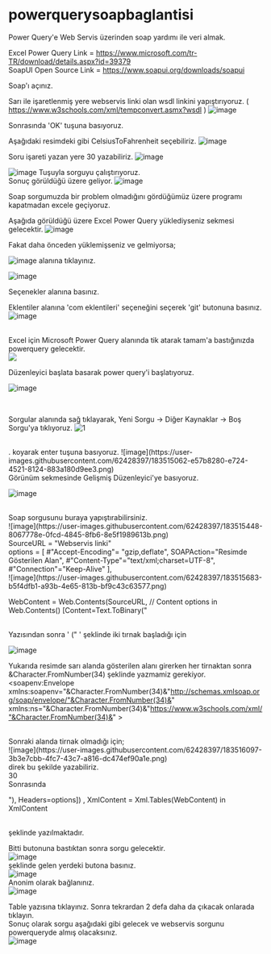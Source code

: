 # powerquerysoapbaglantisi
Power Query'e Web Servis üzerinden soap yardımı ile veri almak.

Excel Power Query Link = https://www.microsoft.com/tr-TR/download/details.aspx?id=39379
<br>
SoapUI Open Source Link = https://www.soapui.org/downloads/soapui

Soap'ı açınız.

Sarı ile işaretlenmiş yere webservis linki olan wsdl linkini yapıştırıyoruz. ( https://www.w3schools.com/xml/tempconvert.asmx?wsdl )
![image](https://user-images.githubusercontent.com/62428397/183509813-a9991ab3-f35d-4bb9-aefa-1f4bf40f6018.png)

Sonrasında 'OK' tuşuna basıyoruz.

Aşağıdaki resimdeki gibi CelsiusToFahrenheit seçebiliriz.
![image](https://user-images.githubusercontent.com/62428397/183510117-30400af2-16f6-4a24-a948-69282e11ec42.png)

Soru işareti yazan yere 30 yazabiliriz.
![image](https://user-images.githubusercontent.com/62428397/183510296-3e45f1c0-ced0-4c1c-9fa6-bdcec5384ff5.png)

![image](https://user-images.githubusercontent.com/62428397/183510374-97d91be3-a28a-48f1-ad8f-bd6bb13adbfe.png) Tuşuyla sorguyu çalıştırıyoruz.
<br>
Sonuç görüldüğü üzere geliyor.
![image](https://user-images.githubusercontent.com/62428397/183510538-3bbf66a7-623c-4276-bde4-aa2036486d63.png)

Soap sorgumuzda bir problem olmadığını gördüğümüz üzere programı kapatmadan excele geçiyoruz.


Aşağıda görüldüğü üzere Excel Power Query yüklediyseniz sekmesi gelecektir.
![image](https://user-images.githubusercontent.com/62428397/183510776-b32cc996-6c18-4457-ac2b-61bea29d2e9f.png)

Fakat daha önceden yüklemişseniz ve gelmiyorsa;

![image](https://user-images.githubusercontent.com/62428397/183510936-a4783169-6652-4b05-9bd4-81f6489ff122.png) alanına tıklayınız.
<br>

![image](https://user-images.githubusercontent.com/62428397/183511000-e86c69b3-3c24-4917-8505-b9ddd2ac32e7.png)

Seçenekler alanına basınız.

Eklentiler alanına 'com eklentileri' seçeneğini seçerek 'git' butonuna basınız.
![image](https://user-images.githubusercontent.com/62428397/183511374-3f2b6e4c-2d93-43ab-95ba-496d207c9282.png)

<br>
Excel için Microsoft Power Query alanında tik atarak tamam'a bastığınızda powerquery gelecektir.
<br>
<img src="https://user-images.githubusercontent.com/62428397/183511734-33271a5c-af8b-4552-983f-8090b7e4af6b.png">
<br>

Düzenleyici başlata basarak power query'i başlatıyoruz.

![image](https://user-images.githubusercontent.com/62428397/183514436-a29ac970-7562-4f3f-a9a2-263129cdb4e2.png)

<br>

Sorgular alanında sağ tıklayarak, Yeni Sorgu -> Diğer Kaynaklar -> Boş Sorgu'ya tıklıyoruz.
![1](https://user-images.githubusercontent.com/62428397/183514815-d3426629-a2c8-441c-bb51-6661b4023ae3.png)

<br>
. koyarak enter tuşuna basıyoruz.
![image](https://user-images.githubusercontent.com/62428397/183515062-e57b8280-e724-4521-8124-883a180d9ee3.png)

<br>
Görünüm sekmesinde Gelişmiş Düzenleyici'ye basıyoruz.

![image](https://user-images.githubusercontent.com/62428397/183515161-437a5f01-fabd-4211-af4c-d56734897f27.png)

<br>
Soap sorgusunu buraya yapıştırabilirsiniz.
<br>
![image](https://user-images.githubusercontent.com/62428397/183515448-8067778e-0fcd-4845-8fb6-8e5f1989613b.png)
<br>
SourceURL = "Webservis linki"
<br>
options = [ 
            #"Accept-Encoding"= "gzip,deflate",
            SOAPAction="Resimde Gösterilen Alan", 
            #"Content-Type"="text/xml;charset=UTF-8",
            #"Connection"="Keep-Alive"
          ],
<br>          
![image](https://user-images.githubusercontent.com/62428397/183515683-b5f4dfb1-a93b-4e65-813b-bf9c43c63577.png)
      
<br>

WebContent = Web.Contents(SourceURL, 
// Content options in Web.Contents() 
    [Content=Text.ToBinary("

<br>
Yazısından sonra ' (" ' şeklinde iki tırnak başladığı için
<br>

![image](https://user-images.githubusercontent.com/62428397/183515940-d7d02ef6-2594-496e-b461-072bbaced8bc.png)

Yukarıda resimde sarı alanda gösterilen alanı girerken her tirnaktan sonra &Character.FromNumber(34) şeklinde yazmamiz gerekiyor.
<br>
<soapenv:Envelope xmlns:soapenv="&Character.FromNumber(34)&"http://schemas.xmlsoap.org/soap/envelope/"&Character.FromNumber(34)&" xmlns:ns="&Character.FromNumber(34)&"https://www.w3schools.com/xml/"&Character.FromNumber(34)&" >

<br>
Sonraki alanda tirnak olmadığı için;
<br>
![image](https://user-images.githubusercontent.com/62428397/183516097-3b3e7cbb-4fc7-43c7-a816-dc474ef90a1e.png)
<br>
direk bu şekilde yazabiliriz.
<br>
 <soapenv:Header/>
   <soapenv:Body>
      <ns:CelsiusToFahrenheit>
         <!--Optional:-->
         <ns:Celsius>30</ns:Celsius>
      </ns:CelsiusToFahrenheit>
   </soapenv:Body>
</soapenv:Envelope>

<br>
Sonrasında 
<br>

"), 
Headers=options]) ,
XmlContent = Xml.Tables(WebContent)
in
    XmlContent
    
<br>
şeklinde yazılmaktadır.
<br>

Bitti butonuna bastıktan sonra sorgu gelecektir.
<br>
![image](https://user-images.githubusercontent.com/62428397/183516487-38afc9c6-cd89-4aad-875f-39b440b74990.png)
<br>
şeklinde gelen yerdeki butona basınız.
<br>
![image](https://user-images.githubusercontent.com/62428397/183516550-5a9591c4-4c4d-4e3a-b125-e101e31c4d6e.png)
<br>
Anonim olarak bağlanınız.
<br>
![image](https://user-images.githubusercontent.com/62428397/183516602-7a9b4c47-65a9-43dd-b278-56652a4ff048.png)
<br>

Table yazısına tıklayınız. Sonra tekrardan 2 defa daha da çıkacak onlarada tıklayın.
<br>
Sonuç olarak sorgu aşağıdaki gibi gelecek ve webservis sorgunu powerqueryde almış olacaksınız.
<br>
![image](https://user-images.githubusercontent.com/62428397/183516769-e885ad02-0a4a-4311-8f8e-d2a7ac5498c1.png)

















